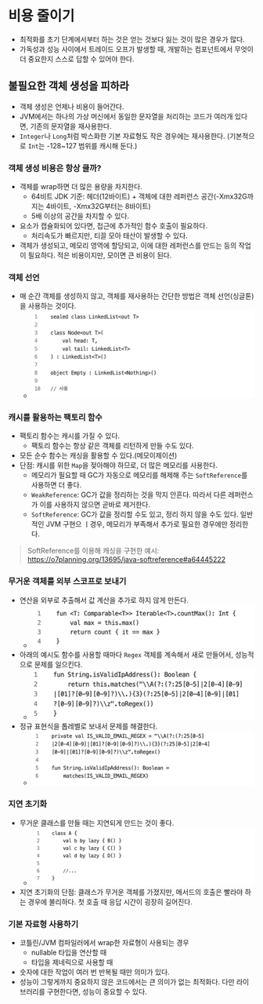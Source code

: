 # 비용 줄이기

- 최적화를 초기 단계에서부터 하는 것은 얻는 것보다 잃는 것이 많은 경우가 많다.
- 가독성과 성능 사이에서 트레이드 오프가 발생할 때, 개발하는 컴포넌트에서 무엇이 더 중요한지 스스로 답할 수 있어야 한다.

## 불필요한 객체 생성을 피하라

- 객체 생성은 언제나 비용이 들어간다.
- JVM에서는 하나의 가상 머신에서 동일한 문자열을 처리하는 코드가 여러개 있다면, 기존의 문자열을 재사용한다.
- `Integer`나 `Long`처럼 박스화한 기본 자료형도 작은 경우에는 재사용한다. (기본적으로 `Int`는 -128~127 범위를 캐시해 둔다.)

### 객체 생성 비용은 항상 클까?

- 객체를 wrap하면 더 많은 용량을 차지한다.
	- 64비트 JDK 기준: 헤더(12바이트) + 객체에 대한 레퍼런스 공간(-Xmx32G까지는 4바이트, -Xmx32G부터는 8바이트)
	- 5배 이상의 공간을 차지할 수 있다.
- 요소가 캡슐화되어 있다면, 접근에 추가적인 함수 호출이 필요하다.
	- 처리속도가 빠르지만, 티끌 모아 태산이 발생할 수 있다.
- 객체가 생성되고, 메모리 영역에 할당되고, 이에 대한 레퍼런스를 만드는 등의 작업이 필요하다. 적은 비용이지만, 모이면 큰 비용이 된다.

### 객체 선언

- 매 순간 객체를 생성하지 않고, 객체를 재사용하는 간단한 방법은 객체 선언(싱글톤)을 사용하는 것이다.
	- ![](../1-좋은%20코드/assets/Pasted%20image%2020230621112152.png)

### 캐시를 활용하는 팩토리 함수

- 팩토리 함수는 캐시를 가질 수 있다.
	- 팩토리 함수는 항상 같은 객체를 리턴하게 만들 수도 있다.
- 모든 순수 함수는 캐싱을 활용할 수 있다.(메모이제이션)
- 단점: 캐시를 위한 `Map`을 젖아해야 하므로, 더 많은 메모리를 사용한다.
	- 메모리가 필요할 때 GC가 자동으로 메모리를 해제해 주는 `SoftReference`를 사용하면 더 좋다.
	- `WeakReference`: GC가 값을 정리하는 것을 막지 안흔다. 따라서 다른 레퍼런스가 이를 사용하지 않으면 곧바로 제거한다.
	- `SoftReference`: GC가 값을 정리할 수도 있고, 정리 하지 않을 수도 있다. 일반적인 JVM 구현으 ㅣ경우, 메모리가 부족해서 추가로 필요한 경우에만 정리한다.

> SoftReference를 이용해 캐싱을 구현한 예시: https://o7planning.org/13695/java-softreference#a64445222

### 무거운 객체를 외부 스코프로 보내기

- 연산을 외부로 추출해서 값 계산을 추가로 하지 않게 만든다.
	- ![](../1-좋은%20코드/assets/Pasted%20image%2020230622103637.png)
- 아래의 예시도 함수를 사용할 때마다 `Regex` 객체를 계속해서 새로 만들어서, 성능적으로 문제를 일으킨다.
	- ![](../1-좋은%20코드/assets/Pasted%20image%2020230622103733.png)
- 정규 표현식을 톱레벨로 보내서 문제를 해결한다.
	- ![](../1-좋은%20코드/assets/Pasted%20image%2020230622103753.png)

### 지연 초기화

- 무거운 클래스를 만들 때는 지연되게 만드는 것이 좋다.
	- ![](../1-좋은%20코드/assets/Pasted%20image%2020230622104014.png)
- 지연 초기화의 단점: 클래스가 무거운 객체를 가졌지만, 메서드의 호출은 빨라야 하는 경우에 불리하다. 첫 호출 때 응답 시간이 굉장히 길어진다.

### 기본 자료형 사용하기

- 코틀린/JVM 컴파일러에서 wrap한 자료형이 사용되는 경우
	- nullable 타입을 연산할 때
	- 타입을 제네릭으로 사용할 때
- 숫자에 대한 작업이 여러 번 반복될 때만 의미가 있다.
- 성능이 그렇게까지 중요하지 않은 코드에서는 큰 의미가 없는 최적화다. 다만 라이브러리를 구현한다면, 성능이 중요할 수 있다.